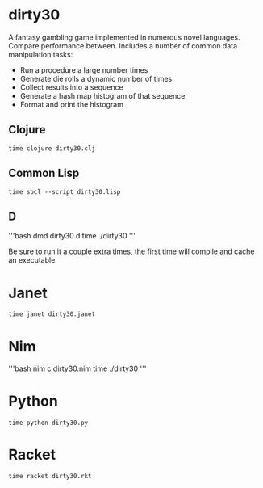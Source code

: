 # dirty30

A fantasy gambling game implemented in numerous novel languages. Compare performance between. Includes a number of common data manipulation tasks:

- Run a procedure a large number times
- Generate die rolls a dynamic number of times
- Collect results into a sequence
- Generate a hash map histogram of that sequence
- Format and print the histogram

## Clojure

`time clojure dirty30.clj`

## Common Lisp

`time sbcl --script dirty30.lisp`

## D

'''bash
dmd dirty30.d
time ./dirty30
'''

Be sure to run it a couple extra times, the first time will compile and cache an executable.

# Janet

`time janet dirty30.janet`

# Nim

'''bash
nim c dirty30.nim
time ./dirty30
'''

# Python

`time python dirty30.py`

# Racket

`time racket dirty30.rkt`
